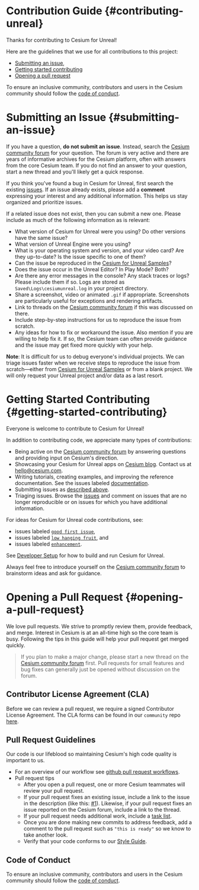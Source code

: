 # Contribution Guide {#contributing-unreal}

Thanks for contributing to Cesium for Unreal!

<!--!
[TOC]
-->

Here are the guidelines that we use for all contributions to this project:

- [Submitting an issue](#submitting-an-issue),
- [Getting started contributing](#getting-started-contributing)
- [Opening a pull request](#opening-a-pull-request)

To ensure an inclusive community, contributors and users in the Cesium community should follow the [code of conduct](./CODE_OF_CONDUCT.md).

# Submitting an Issue {#submitting-an-issue}

If you have a question, **do not submit an issue**. Instead, search the [Cesium community forum](https://community.cesium.com/) for your question. The forum is very active and there are years of informative archives for the Cesium platform, often with answers from the core Cesium team. If you do not find an answer to your question, start a new thread and you'll likely get a quick response.

If you think you've found a bug in Cesium for Unreal, first search the existing [issues](https://github.com/CesiumGS/cesium-unreal/issues). If an issue already exists, please add a **comment** expressing your interest and any additional information. This helps us stay organized and prioritize issues.

If a related issue does not exist, then you can submit a new one. Please include as much of the following information as is relevant:

- What version of Cesium for Unreal were you using? Do other versions have the same issue?
- What version of Unreal Engine were you using?
- What is your operating system and version, and your video card? Are they up-to-date? Is the issue specific to one of them?
- Can the issue be reproduced in the [Cesium for Unreal Samples](https://github.com/CesiumGS/cesium-unreal-samples)?
- Does the issue occur in the Unreal Editor? In Play Mode? Both?
- Are there any error messages in the console? Any stack traces or logs? Please include them if so. Logs are stored as `Saved\Logs\cesiumunreal.log` in your project directory.
- Share a screenshot, video or animated `.gif` if appropriate. Screenshots are particularly useful for exceptions and rendering artifacts.
- Link to threads on the [Cesium community forum](https://community.cesium.com/) if this was discussed on there.
- Include step-by-step instructions for us to reproduce the issue from scratch.
- Any ideas for how to fix or workaround the issue. Also mention if you are willing to help fix it. If so, the Cesium team can often provide guidance and the issue may get fixed more quickly with your help.

**Note**: It is difficult for us to debug everyone's individual projects. We can triage issues faster when we receive steps to reproduce the issue from scratch—either from [Cesium for Unreal Samples](https://github.com/CesiumGS/cesium-unreal-samples) or from a blank project. We will only request your Unreal project and/or data as a last resort.

# Getting Started Contributing {#getting-started-contributing}

Everyone is welcome to contribute to Cesium for Unreal!

In addition to contributing code, we appreciate many types of contributions:

- Being active on the [Cesium community forum](https://community.cesium.com/) by answering questions and providing input on Cesium's direction.
- Showcasing your Cesium for Unreal apps on [Cesium blog](https://cesium.com/blog/categories/userstories/). Contact us at hello@cesium.com.
- Writing tutorials, creating examples, and improving the reference documentation. See the issues labeled [documentation](https://github.com/CesiumGS/cesium-unreal/labels/documentation).
- Submitting issues as [described above](#submitting-an-issue).
- Triaging issues. Browse the [issues](https://github.com/CesiumGS/cesium-unreal/issues) and comment on issues that are no longer reproducible or on issues for which you have additional information.

For ideas for Cesium for Unreal code contributions, see:

- issues labeled [`good first issue`](https://github.com/CesiumGS/cesium-unreal/labels/good%20first%20issue),
- issues labeled [`low hanging fruit`](https://github.com/CesiumGS/cesium-unreal/labels/low%20hanging%20fruit), and
- issues labeled [`enhancement`](https://github.com/CesiumGS/cesium-unreal/labels/enhancement).

See [Developer Setup](https://cesium.com/learn/cesium-unreal/ref-doc/developer-setup-unreal.html) for how to build and run Cesium for Unreal.

Always feel free to introduce yourself on the [Cesium community forum](https://community.cesium.com/) to brainstorm ideas and ask for guidance.

# Opening a Pull Request {#opening-a-pull-request}

We love pull requests. We strive to promptly review them, provide feedback, and merge. Interest in Cesium is at an all-time high so the core team is busy. Following the tips in this guide will help your pull request get merged quickly.

> If you plan to make a major change, please start a new thread on the [Cesium community forum](https://community.cesium.com/) first. Pull requests for small features and bug fixes can generally just be opened without discussion on the forum.

## Contributor License Agreement (CLA)

Before we can review a pull request, we require a signed Contributor License Agreement. The CLA forms can be found in our `community` repo [here](https://github.com/CesiumGS/community/tree/main/CLAs).

## Pull Request Guidelines

Our code is our lifeblood so maintaining Cesium's high code quality is important to us.

- For an overview of our workflow see [github pull request workflows](https://cesium.com/blog/2013/10/08/github-pull-request-workflows/).
- Pull request tips
  - After you open a pull request, one or more Cesium teammates will review your pull request.
  - If your pull request fixes an existing issue, include a link to the issue in the description (like this: [#1](https://github.com/CesiumGS/cesium-unreal/issues/1)). Likewise, if your pull request fixes an issue reported on the Cesium forum, include a link to the thread.
  - If your pull request needs additional work, include a [task list](https://github.com/blog/1375%0A-task-lists-in-gfm-issues-pulls-comments).
  - Once you are done making new commits to address feedback, add a comment to the pull request such as `"this is ready"` so we know to take another look.
  - Verify that your code conforms to our [Style Guide](https://cesium.com/learn/cesium-native/ref-doc/style-guide.html).

## Code of Conduct

To ensure an inclusive community, contributors and users in the Cesium community should follow the [code of conduct](./CODE_OF_CONDUCT.md).
